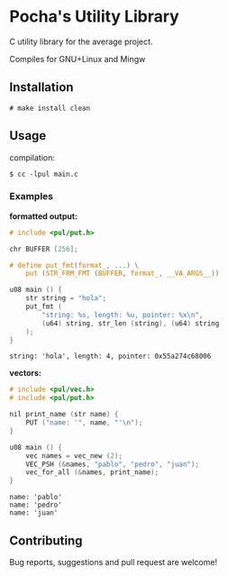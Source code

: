 # Pocha's Utility Library

C utility library for the average project.

Compiles for GNU+Linux and Mingw

## Installation

	# make install clean

## Usage

compilation:

	$ cc -lpul main.c

### Examples

**formatted output:**

```c
# include <pul/put.h>

chr BUFFER [256];

# define put_fmt(format_, ...) \
	put (STR_FRM_FMT (BUFFER, format_, __VA_ARGS__))

u08 main () {
	str string = "hola";
	put_fmt (
		"string: %s, length: %u, pointer: %x\n",
		(u64) string, str_len (string), (u64) string
	);
}
```

	string: 'hola', length: 4, pointer: 0x55a274c68006

**vectors:**

```c
# include <pul/vec.h>
# include <pul/put.h>

nil print_name (str name) {
	PUT ("name: '", name, "'\n");
}

u08 main () {
	vec names = vec_new (2);
	VEC_PSH (&names, "pablo", "pedro", "juan");
	vec_for_all (&names, print_name);
}
```

	name: 'pablo'
	name: 'pedro'
	name: 'juan'

## Contributing

Bug reports, suggestions and pull request are welcome!

